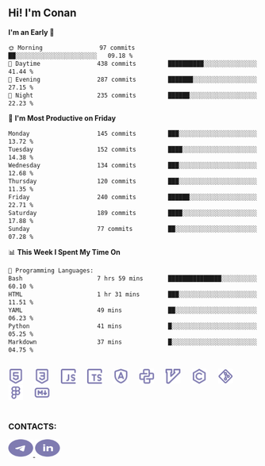 ## Hi! I'm Conan

<!--START_SECTION:waka-->
**I'm an Early 🐤** 

```text
🌞 Morning                97 commits          ██░░░░░░░░░░░░░░░░░░░░░░░   09.18 % 
🌆 Daytime                438 commits         ██████████░░░░░░░░░░░░░░░   41.44 % 
🌃 Evening                287 commits         ███████░░░░░░░░░░░░░░░░░░   27.15 % 
🌙 Night                  235 commits         ██████░░░░░░░░░░░░░░░░░░░   22.23 % 
```
📅 **I'm Most Productive on Friday** 

```text
Monday                   145 commits         ███░░░░░░░░░░░░░░░░░░░░░░   13.72 % 
Tuesday                  152 commits         ████░░░░░░░░░░░░░░░░░░░░░   14.38 % 
Wednesday                134 commits         ███░░░░░░░░░░░░░░░░░░░░░░   12.68 % 
Thursday                 120 commits         ███░░░░░░░░░░░░░░░░░░░░░░   11.35 % 
Friday                   240 commits         ██████░░░░░░░░░░░░░░░░░░░   22.71 % 
Saturday                 189 commits         ████░░░░░░░░░░░░░░░░░░░░░   17.88 % 
Sunday                   77 commits          ██░░░░░░░░░░░░░░░░░░░░░░░   07.28 % 
```


📊 **This Week I Spent My Time On** 

```text
💬 Programming Languages: 
Bash                     7 hrs 59 mins       ███████████████░░░░░░░░░░   60.10 % 
HTML                     1 hr 31 mins        ███░░░░░░░░░░░░░░░░░░░░░░   11.51 % 
YAML                     49 mins             ██░░░░░░░░░░░░░░░░░░░░░░░   06.23 % 
Python                   41 mins             █░░░░░░░░░░░░░░░░░░░░░░░░   05.25 % 
Markdown                 37 mins             █░░░░░░░░░░░░░░░░░░░░░░░░   04.75 % 
```


<!--END_SECTION:waka-->


<br>

<div align="left">
  <img src="icons/skills/html.svg" height="30" alt="html5"/>
  <img width="15"/>
  <img src="icons/skills/css.svg" height="30" alt="css"/>
    <img width="15"/>
  <img src="icons/skills/javascript.svg" height="30" alt="javascript"/>
  <img width="15"/>
  <img src="icons/skills/typescript.svg" height="30" alt="typescript"/>
  <img width="15"/>
  <img src="icons/skills/angular.svg" height="30" alt="angular"/>
  <img width="15"/>
  <img src="icons/skills/python.svg" height="30" alt="python"/>
  <img width="15"/>
  <img src="icons/skills/vim.svg" height="30" alt="vim"  />
  <img width="15"/>
  <img src="icons/skills/c.svg" height="30" alt="c"/>
  <img width="15"/>
  <img src="icons/skills/git.svg" height="30" alt="git"/>
  <img width="15"/>
  <img src="icons/skills/figma.svg" height="30" alt="figma"/>
  <img width="15"/>
  <img src="icons/skills/markdown.svg" height="30" alt="markdown"/>
</div>

<br>


### CONTACTS:

<div align="left">
  <a href="https://t.me/gkkconan">
    <img src="icons/contacts/telegram.svg" width="50" height="35" alt="telegram"/>
  </a>
  <a href="https://www.linkedin.com/in/gkkconan">
    <img src="icons/contacts/linkedin.svg" width="50" height="35" alt="linkedin"/>
  </a>
</div>

